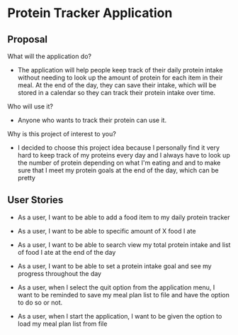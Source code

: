 # Protein Tracker Application

## Proposal

What will the application do?
- The application will help people keep track of their daily protein intake without needing to look up the amount of protein for each item in their meal. At the end of the day, they can save their intake, which will be stored in a calendar so they can track their protein intake over time. 

Who will use it?
- Anyone who wants to track their protein can use it.

Why is this project of interest to you?
- I decided to choose this project idea because I personally find it very hard to keep track of my proteins every day and I always have to look up the number of protein depending on what I'm eating and and to make sure that I meet my protein goals at the end of the day, which can be pretty

## User Stories
- As a user, I want to be able to add a food item to my daily protein tracker
- As a user, I want to be able to specific amount of X food I ate
- As a user, I want to be able to search view my total protein intake and list of food I ate at the end of the day
- As a user, I want to be able to set a protein intake goal and see my progress throughout the day

- As a user, when I select the quit option from the application menu, I want to be reminded to save my meal plan list to file and have the option to do so or not.
- As a user, when I start the application, I want to be given the option to load my meal plan list from file